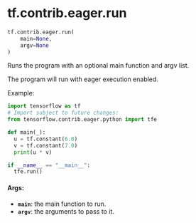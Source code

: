 <div itemscope itemtype="http://developers.google.com/ReferenceObject">
<meta itemprop="name" content="tf.contrib.eager.run" />
<meta itemprop="path" content="Stable" />
</div>

# tf.contrib.eager.run

``` python
tf.contrib.eager.run(
    main=None,
    argv=None
)
```

Runs the program with an optional main function and argv list.

The program will run with eager execution enabled.

Example:
```python
import tensorflow as tf
# Import subject to future changes:
from tensorflow.contrib.eager.python import tfe

def main(_):
  u = tf.constant(6.0)
  v = tf.constant(7.0)
  print(u * v)

if __name__ == "__main__":
  tfe.run()
```

#### Args:

* <b>`main`</b>: the main function to run.
* <b>`argv`</b>: the arguments to pass to it.